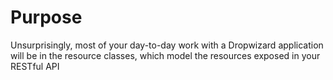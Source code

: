 # Purpose

Unsurprisingly, most of your day-to-day work with a Dropwizard application will be in the resource classes, which model the resources exposed in your RESTful API
